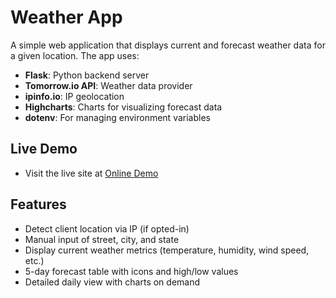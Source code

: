 # Weather App

A simple web application that displays current and forecast weather data for a given location. The app uses:

- **Flask**: Python backend server  
- **Tomorrow.io API**: Weather data provider  
- **ipinfo.io**: IP geolocation  
- **Highcharts**: Charts for visualizing forecast data  
- **dotenv**: For managing environment variables  

## Live Demo

- Visit the live site at [Online Demo](https://chuassign2.wl.r.appspot.com/)  

## Features

- Detect client location via IP (if opted-in)  
- Manual input of street, city, and state  
- Display current weather metrics (temperature, humidity, wind speed, etc.)  
- 5-day forecast table with icons and high/low values  
- Detailed daily view with charts on demand  